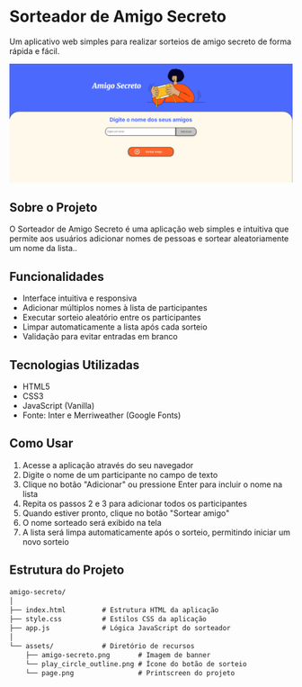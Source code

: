# Sorteador de Amigo Secreto

Um aplicativo web simples para realizar sorteios de amigo secreto de forma rápida e fácil.

![Amigo Secreto](assets/page.png)

## Sobre o Projeto

O Sorteador de Amigo Secreto é uma aplicação web simples e intuitiva que permite aos usuários adicionar nomes de pessoas e sortear aleatoriamente um nome da lista..

## Funcionalidades

- Interface intuitiva e responsiva
- Adicionar múltiplos nomes à lista de participantes
- Executar sorteio aleatório entre os participantes
- Limpar automaticamente a lista após cada sorteio
- Validação para evitar entradas em branco

## Tecnologias Utilizadas

- HTML5
- CSS3
- JavaScript (Vanilla)
- Fonte: Inter e Merriweather (Google Fonts)

## Como Usar

1. Acesse a aplicação através do seu navegador
2. Digite o nome de um participante no campo de texto
3. Clique no botão "Adicionar" ou pressione Enter para incluir o nome na lista
4. Repita os passos 2 e 3 para adicionar todos os participantes
5. Quando estiver pronto, clique no botão "Sortear amigo"
6. O nome sorteado será exibido na tela
7. A lista será limpa automaticamente após o sorteio, permitindo iniciar um novo sorteio

## Estrutura do Projeto

```
amigo-secreto/
│
├── index.html         # Estrutura HTML da aplicação
├── style.css          # Estilos CSS da aplicação
├── app.js             # Lógica JavaScript do sorteador
│
└── assets/            # Diretório de recursos
    ├── amigo-secreto.png       # Imagem de banner
    └── play_circle_outline.png # Ícone do botão de sorteio
    └── page.png                # Printscreen do projeto
```

